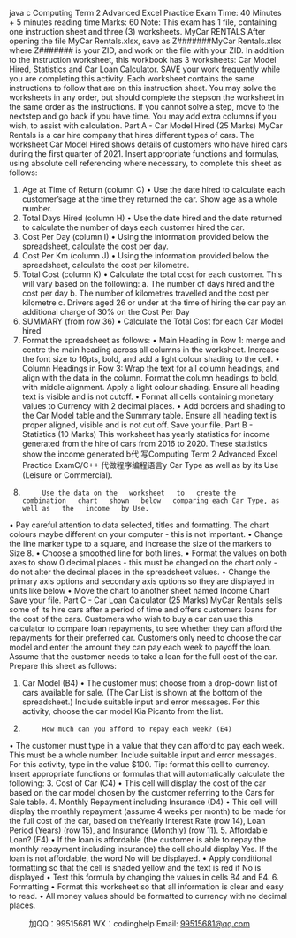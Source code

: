 java c
Computing Term 2 Advanced Excel Practice Exam 
Time: 40   Minutes + 5   minutes   reading time
Marks: 60
Note: This   exam   has   1   file,   containing   one   instruction   sheet   and   three   (3)   worksheets.
MyCar RENTALS 
After opening the file MyCar Rentals.xlsx, save as Z#######MyCar Rentals.xlsx where Z####### is your ZID, and work on the file with your   ZID. In   addition to   the   instruction   worksheet,   this   workbook   has 3 worksheets: Car Model Hired, Statistics and Car Loan Calculator. SAVE your work frequently while   you   are   completing this activity.   Each worksheet contains the same   instructions to   follow   that   are   on   this instruction sheet. You   may solve the worksheets   in any   order,   but should   complete   the   stepson the worksheet   in the same order as the   instructions.   If you cannot   solve   a   step,   move   to   the   nextstep   and   go   back   if you   have time. You   may add extra columns   if you wish, to   assist   with   calculation. 
Part A - Car Model Hired (25 Marks) 
MyCar   Rentals   is a car   hire company that   hires different types   of   cars.
The worksheet Car Model Hired shows details of   customers   who   have   hired   cars   during   the   first   quarter   of   2021.
Insert appropriate functions and formulas, using absolute cell referencing where   necessary,   to   complete   this sheet   as follows:
1. Age at Time of Return (column   C)
•          Use the   date   hired to   calculate   each   customer’sage   at the time they   returned   the   car.   Show   age as   a whole number.
2. Total Days Hired (column   H)
•          Use the   date   hired   and the   date   returned   to   calculate the   number   of   days   each   customer   hired   the   car.
3. Cost Per Day (column   I)
•          Using the   information   provided   below the   spreadsheet,   calculate the   cost   per   day.
4. Cost Per Km (column J)
•          Using the   information   provided   below the   spreadsheet,   calculate the   cost   per   kilometre.
5. Total Cost (column   K)
•          Calculate the total cost for   each   customer.    This   will   vary   based   on   the   following:
a.          The   number of days   hired and   the   cost   per   day 
b.          The   number of   kilometres travelled and the cost   per   kilometre
c.          Drivers aged 26   or   under   at the   time   of   hiring   the   car   pay   an   additional   charge   of   30%   on   the Cost   Per   Day
6. SUMMARY (from   row 36)
• Calculate the Total Cost for   each   Car   Model   hired
7. Format the spreadsheet   as follows:
• Main Heading in Row 1:      merge   and   centre   the   main   heading   across   all   columns   in   the
worksheet.   Increase the font size to   16pts,   bold, and add   a   light   colour   shading to   the   cell.
• Column Headings in Row 3: Wrap the text for all column headings, and align with the data in   the column.   Format the column   headings to bold, with middle alignment. Apply   a   light   colour shading.   Ensure all heading text is visible and   is   not   cutoff.
• Format all   cells   containing   monetary values   to Currency with 2 decimal places.
•          Add borders and shading to the Car Model table   and   the Summary table.   Ensure   all   heading   text   is   proper aligned, visible and   is   not   cut   off.
Save your file.
Part B - Statistics (10 Marks) 
This worksheet   has yearly statistics for   income generated from the   hire of   cars   from   2016 to   2020.   These   statistics show the   income generated   b代 写Computing Term 2 Advanced Excel Practice ExamC/C++
代做程序编程语言y Car Type as well   as   by   its Use (Leisure   or   Commercial).
1.          Use the data on the   worksheet   to   create the   combination   chart   shown   below   comparing each Car Type, as well as   the   income   by Use. 
•          Pay careful   attention to   data   selected, titles   and   formatting. The   chart   colours   maybe   different   on   your   computer   - this   is   not   important.
•          Change the   line   marker type to   a square,   and   increase the   size   of the   markers   to   Size   8.
• Choose   a smoothed line for   both   lines.
•          Format the values   on   both   axes   to   show 0 decimal   places - this   must   be
changed on the chart only - do   not   alter the   decimal   places   in the   spreadsheet   values.
•          Change the   primary axis   options   and   secondary   axis   options   so they   are   displayed   in   units   like   below
•          Move the   chart   to   another   sheet   named Income Chart 
Save your file. 
Part C - Car Loan Calculator (25 Marks) 
MyCar   Rentals sells some of   its   hire cars   after   a   period of   time   and   offers   customers   loans   for   the   cost   of the cars. Customers who wish to   buy a   car   can   use   this   calculator   to   compare   loan   repayments,   to   see whether they can afford the   repayments for their   preferred car.   Customers   only   need   to   choose   the   car model and enter the amount they   can   pay each week to   payoff the   loan.   Assume   that   the   customer   needs   to take a   loan for the full   cost   of   the   car. 
Prepare this sheet as   follows:
1. Car Model (B4)
•          The customer   must choose from   a drop-down list of   cars   available   for   sale.   (The Car List is
shown at the   bottom of the spreadsheet.)   Include suitable   input   and   error   messages.   For this   activity, choose the car   model Kia Picanto from the   list.
2.          How much can you afford to repay each week? (E4) 
•          The customer   must type   in a   value that   they   can   afford   to   pay   each   week. This   must   be   a   whole   number.   Include suitable   input and error   messages.   For this   activity, type   in the   value $100. 
Tip: format this cell to   currency. 
Insert appropriate functions or formulas that will automatically calculate the   following:
3. Cost of Car (C4)
•          This cell will display the   cost   of the   car   based   on   the   car   model   chosen   by   the   customer   referring to the Cars for Sale table.
4. Monthly Repayment including Insurance (D4)
•          This cell will display the   monthly   repayment   (assume 4 weeks per month)   to   be   made   for   the   full cost of the car,   based on theYearly Interest Rate (row   14), Loan Period (Years) (row   15), and Insurance (Monthly) (row   11).
5. Affordable Loan? (F4)
•          If the   loan   is   affordable   (the   customer   is able   to   repay   the   monthly   repayment   including   insurance) the cell should display Yes.      If the   loan   is   not   affordable, the   word No will   be      displayed.
•          Apply conditional formatting so   that   the   cell   is   shaded   yellow   and   the   text   is   red   if No is   displayed
•          Test this formula   by changing the   values   in   cells   B4   and   E4.
6. Formatting 
•          Format this worksheet   so that   all   information   is clear and easy to read.
•          All   money values should   be formatted to currency with no decimal places.

         
加QQ：99515681  WX：codinghelp  Email: 99515681@qq.com
